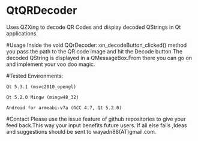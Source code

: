 # QtQRDecoder
Uses QZXing to decode QR Codes and display decoded QStrings in Qt applications.

#Usage
Inside the void QQrDecoder::on_decodeButton_clicked() method you pass the path to the QR code image and hit the Decode button
The decoded QString is displayed in a QMessageBox.From there you can go on and implement your voo doo magic.

#Tested Environments:

    Qt 5.3.1 (msvc2010_opengl)

    Qt 5.2.0 Mingw (mingw48_32)

    Android for armeabi-v7a (GCC 4.7, Qt 5.2.0)

#Contact
Please use the issue feature of github repositories to give your feed back.This way your input benefits future users.
If all else fails ,Ideas and suggestions should be sent to wayadn88(AT)gmail.com. 
